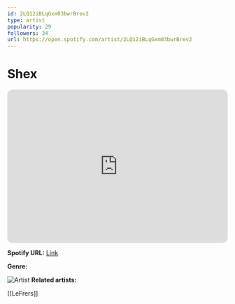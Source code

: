 ```yaml
---
id: 2LQ12iBLqGxm03bwrBrev2
type: artist
popularity: 29
followers: 34
url: https://open.spotify.com/artist/2LQ12iBLqGxm03bwrBrev2
---
```

# Shex

<iframe style="border-radius:12px" src="https://open.spotify.com/embed/artist/2LQ12iBLqGxm03bwrBrev2" width="100%" height="352" frameBorder="0" allowfullscreen="" allow="autoplay; clipboard-write; encrypted-media; fullscreen; picture-in-picture" loading="lazy"></iframe>

**Spotify URL:** [Link](https://open.spotify.com/artist/2LQ12iBLqGxm03bwrBrev2)

**Genre:** 

![Artist](https://i.scdn.co/image/ab6761610000e5eb7546bf564c1449c1899132c9)
**Related artists:**

[[LeFrers]]
